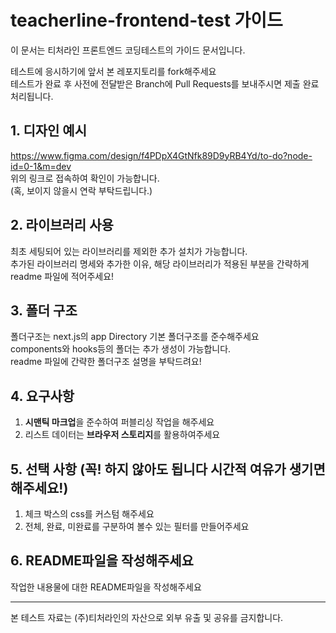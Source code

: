 # teacherline-frontend-test 가이드
이 문서는 티처라인 프론트엔드 코딩테스트의 가이드 문서입니다.

테스트에 응시하기에 앞서 본 레포지토리를 fork해주세요
<br />테스트가 완료 후 사전에 전달받은 Branch에 Pull Requests를 보내주시면 제출 완료 처리됩니다.

## 1. 디자인 예시

https://www.figma.com/design/f4PDpX4GtNfk89D9yRB4Yd/to-do?node-id=0-1&m=dev
<br/>위의 링크로 접속하여 확인이 가능합니다. 
<br/>(혹, 보이지 않을시 연락 부탁드립니다.)

## 2. 라이브러리 사용

최초 세팅되어 있는 라이브러리를 제외한 추가 설치가 가능합니다.
<br/>추가된 라이브러리 명세와 추가한 이유, 해당 라이브러리가 적용된 부분을 간략하게 readme 파일에 적어주세요!

## 3. 폴더 구조

폴더구조는 next.js의 app Directory 기본 폴더구조를 준수해주세요
<br/>components와 hooks등의 폴더는 추가 생성이 가능합니다.
<br/>readme 파일에 간략한 폴더구조 설명을 부탁드려요!

## 4. 요구사항

1. **시맨틱 마크업**을 준수하여 퍼블리싱 작업을 해주세요
2. 리스트 데이터는 **브라우저 스토리지**를 활용하여주세요

## 5. 선택 사항 (꼭! 하지 않아도 됩니다 시간적 여유가 생기면 해주세요!)

1. 체크 박스의 css를 커스텀 해주세요
2. 전체, 완료, 미완료를 구분하여 볼수 있는 필터를 만들어주세요

##  6. README파일을 작성해주세요

작업한 내용물에 대한 README파일을 작성해주세요


---

본 테스트 자료는 (주)티처라인의 자산으로 외부 유출 및 공유를 금지합니다.  
